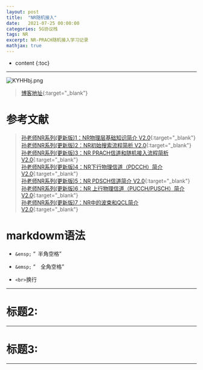 ```yaml
---
layout: post
title:  "NR随机接入"
date:   2021-07-25 00:00:00
categories: 5G协议栈
tags: NR
excerpt: NR-PRACH随机接入学习记录
mathjax: true
---
```

* content
{:toc}
---

![KYHHbj.png](https://s2.ax1x.com/2019/10/23/KYHHbj.png)



> [博客地址](https://dufaxing.com){:target="_blank"}


# 参考文献

> [孙老师NR系列(更新版)1：NR物理层基础知识简介 V2.0](https://mp.weixin.qq.com/s/Mu4s66HNauacMLfhheBFlw){:target="_blank"}<br>
[孙老师NR系列(更新版)2：NR初始搜索流程简析 V2.0](https://mp.weixin.qq.com/s/pYBUorrVeYUedqGJxVi9Xg){:target="_blank"}<br>
[孙老师NR系列(更新版)3：NR PRACH信道和随机接入流程简析 V2.0](https://mp.weixin.qq.com/s/R58pneWFc6gOhHLb-NVnlQ){:target="_blank"}<br>
[孙老师NR系列(更新版)4：NR下行物理信道（PDCCH）简介 V2.0](https://mp.weixin.qq.com/s/srVwk_mv8JFfjtSKzOJFlA){:target="_blank"}<br>
[孙老师NR系列(更新版)5：NR PDSCH信道简介 V2.0](https://mp.weixin.qq.com/s/SZwf4bJEzWa8RfJDiCC-CA){:target="_blank"}<br>
[孙老师NR系列(更新版)6：NR 上行物理信道（PUCCH/PUSCH）简介 V2.0](https://mp.weixin.qq.com/s/83D25ABb2YURSbLQ3fOYsg){:target="_blank"}<br>
[孙老师NR系列(更新版)7：NR中的波束和QCL简介 V2.0](https://mp.weixin.qq.com/s/OGBKiweD8R4LUSMzNCSNtg){:target="_blank"}<br>

# markdowm语法


- `&ensp;`  “&ensp;半角空格”


- `&emsp;` “&emsp;全角空格”

- `<br>`换行



---

# 标题2:




---

# 标题3:



---
